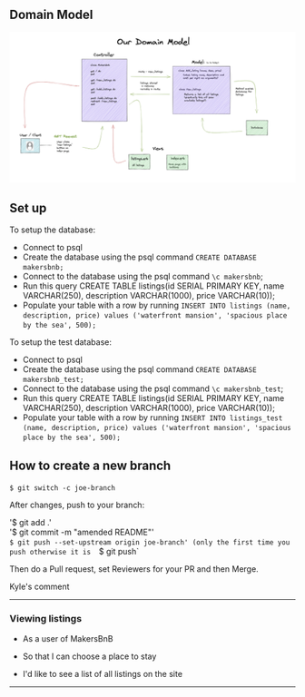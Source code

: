 ## Domain Model  


![alt text](image.png "Domain Model")

## Set up

To setup the database:

* Connect to psql
* Create the database using the psql command `CREATE DATABASE makersbnb;`
* Connect to the database using the psql command `\c makersbnb`;
* Run this query CREATE TABLE listings(id SERIAL PRIMARY KEY, name VARCHAR(250), description VARCHAR(1000), price VARCHAR(10));
* Populate your table with a row by running `INSERT INTO listings (name, description, price) values ('waterfront mansion', 'spacious place by the sea', 500);`

To setup the test database:

* Connect to psql
* Create the database using the psql command `CREATE DATABASE makersbnb_test;`
* Connect to the database using the psql command `\c makersbnb_test`;
* Run this query CREATE TABLE listings(id SERIAL PRIMARY KEY, name VARCHAR(250), description VARCHAR(1000), price VARCHAR(10));
* Populate your table with a row by running `INSERT INTO listings_test (name, description, price) values ('waterfront mansion', 'spacious place by the sea', 500);`

## How to create a new branch

`$ git switch -c joe-branch`

After changes, push to your branch:

 '$ git add .'  
 '$ git commit -m "amended README"'    
 `$ git push --set-upstream origin joe-branch' (only the first time you push otherwise it is 
 `$ git push`

 Then do a Pull request, set Reviewers for your PR and then Merge.

 Kyle's comment

---

### Viewing listings
  
  * As a user of MakersBnB

  * So that I can choose a place to stay

  * I'd like to see a list of all listings on the site

---



